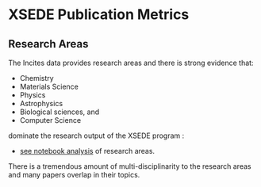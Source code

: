 # XSEDE Publication Metrics



## Research Areas

The Incites data provides research areas and there is strong evidence that:

* Chemistry
* Materials Science
* Physics
* Astrophysics
* Biological sciences, and
* Computer Science 

dominate the research output of the XSEDE program :

* [see notebook analysis]() of research areas.

There is a tremendous amount of multi-disciplinarity to the research areas and many papers overlap in their topics.